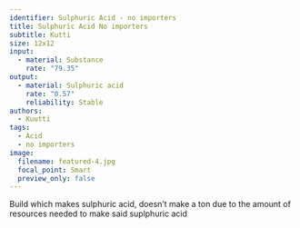 ```yaml
---
identifier: Sulphuric Acid - no importers
title: Sulphuric Acid No importers
subtitle: Kutti
size: 12x12
input:
  - material: Substance
    rate: "79.35"
output:
  - material: Sulphuric acid
    rate: "0.57"
    reliability: Stable
authors:
  - Kuutti
tags:
  - Acid
  - no importers
image:
  filename: featured-4.jpg
  focal_point: Smart
  preview_only: false
---
```

Build which makes sulphuric acid, doesn’t make a ton due to the amount of resources needed to make said suplphuric acid